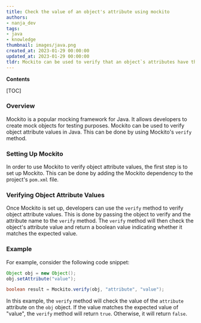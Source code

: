 ```yaml
---
title: Check the value of an object's attribute using mockito
authors:
- nanja_dev
tags:
- java
- knowledge
thumbnail: images/java.png
created_at: 2023-01-29 00:00:00
updated_at: 2023-01-29 00:00:00
tldr: Mockito can be used to verify that an object`s attributes have the expected values.
---
```


**Contents**

[TOC]

### Overview
Mockito is a popular mocking framework for Java. It allows developers to create mock objects for testing purposes. Mockito can be used to verify object attribute values in Java. This can be done by using Mockito's `verify` method.

### Setting Up Mockito
In order to use Mockito to verify object attribute values, the first step is to set up Mockito. This can be done by adding the Mockito dependency to the project's `pom.xml` file.

### Verifying Object Attribute Values
Once Mockito is set up, developers can use the `verify` method to verify object attribute values. This is done by passing the object to verify and the attribute name to the `verify` method. The `verify` method will then check the object's attribute value and return a boolean value indicating whether it matches the expected value.

### Example
For example, consider the following code snippet:

```java
Object obj = new Object();
obj.setAttribute("value");

boolean result = Mockito.verify(obj, "attribute", "value");
```

In this example, the `verify` method will check the value of the `attribute` attribute on the `obj` object. If the value matches the expected value of "value", the `verify` method will return `true`. Otherwise, it will return `false`.

